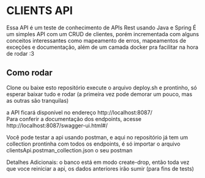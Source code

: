 # CLIENTS API

Essa API é um teste de conhecimento de APIs Rest usando Java e Spring
É um simples API com um CRUD de clientes, porém incrementada com alguns conceitos interessantes como mapeamento de erros, mapeamentos de exceções e documentação, além de um camada docker pra facilitar na hora de rodar :3

## Como rodar
Clone ou baixe esto repositório
execute o arquivo deploy.sh e prontinho, só esperar baixar tudo e rodar (a primeira vez pode demorar um pouco, mas as outras são tranquilas)

a API ficará disponível no endereço http://localhost:8087/ <br>
Para conferir a documentação dos endpoints, acesse
http://localhost:8087/swagger-ui.html#/

Você pode testar a api usando postman, e aqui no repositório já tem um collection prontinha com todos os endpoints, é só importar o arquivo clientsApi.postman_collection.json o seu postman

Detalhes Adicionais:
o banco está em modo create-drop, então toda vez que voce reiniciar a api, os dados anteriores irão sumir (para fins de tests)
```
